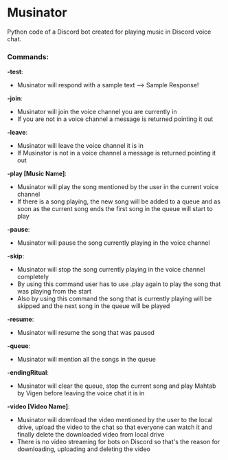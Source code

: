 # Musinator

Python code of a Discord bot created for playing music in Discord voice chat.

### Commands:

**-test**:
   - Musinator will respond with a sample text --> Sample Response!

**-join**:
   - Musinator will join the voice channel you are currently in
   - If you are not in a voice channel a message is returned pointing it out

**-leave**:
   - Musinator will leave the voice channel it is in
   - If Musinator is not in a voice channel a message is returned pointing it out

**-play [Music Name]**:
   - Musinator will play the song mentioned by the user in the current voice channel
   - If there is a song playing, the new song will be added to a queue and as soon as the current song ends the first song in the queue will start to play

**-pause**:
   - Musinator will pause the song currently playing in the voice channel

**-skip**:
   - Musinator will stop the song currently playing in the voice channel completely
   - By using this command user has to use .play again to play the song that was playing from the start
   - Also by using this command the song that is currently playing will be skipped and the next song in the queue will be played

**-resume**:
   - Musinator will resume the song that was paused

**-queue**:
   - Musinator will mention all the songs in the queue

**-endingRitual**:
   - Musinator will clear the queue, stop the current song and play Mahtab by Vigen before leaving the voice chat it is in

**-video [Video Name]**:
   - Musinator will download the video mentioned by the user to the local drive, upload the video to the chat so that everyone can watch it and finally delete the downloaded video from local drive
   - There is no video streaming for bots on Discord so that's the reason for downloading, uploading and deleting the video